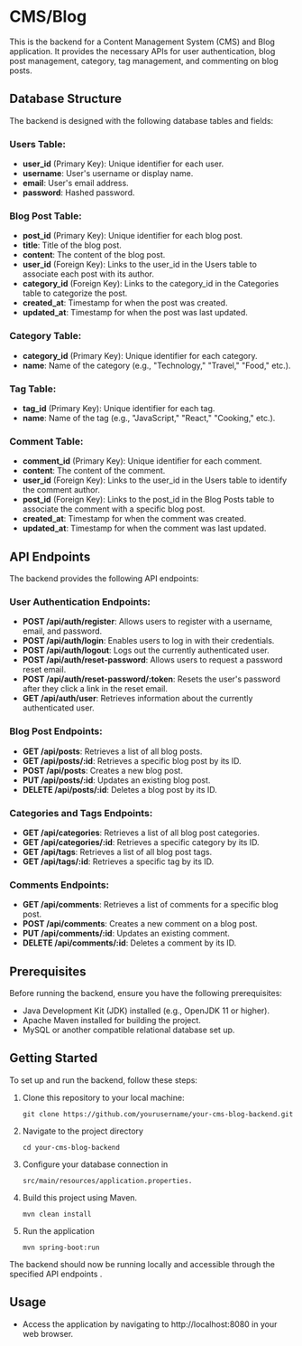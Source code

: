 # CMS/Blog

This is the backend for a Content Management System (CMS) and Blog application. It provides the necessary APIs for user authentication, blog post management, category, tag management, and commenting on blog posts.

## Database Structure

The backend is designed with the following database tables and fields:

### Users Table:
- **user_id** (Primary Key): Unique identifier for each user.
- **username**: User's username or display name.
- **email**: User's email address.
- **password**: Hashed password.


### Blog Post Table:
- **post_id** (Primary Key): Unique identifier for each blog post.
- **title**: Title of the blog post.
- **content**: The content of the blog post.
- **user_id** (Foreign Key): Links to the user_id in the Users table to associate each post with its author.
- **category_id** (Foreign Key): Links to the category_id in the Categories table to categorize the post.
- **created_at**: Timestamp for when the post was created.
- **updated_at**: Timestamp for when the post was last updated.

### Category Table:
- **category_id** (Primary Key): Unique identifier for each category.
- **name**: Name of the category (e.g., "Technology," "Travel," "Food," etc.).

### Tag Table:
- **tag_id** (Primary Key): Unique identifier for each tag.
- **name**: Name of the tag (e.g., "JavaScript," "React," "Cooking," etc.).

### Comment Table:
- **comment_id** (Primary Key): Unique identifier for each comment.
- **content**: The content of the comment.
- **user_id** (Foreign Key): Links to the user_id in the Users table to identify the comment author.
- **post_id** (Foreign Key): Links to the post_id in the Blog Posts table to associate the comment with a specific blog post.
- **created_at**: Timestamp for when the comment was created.
- **updated_at**: Timestamp for when the comment was last updated.

## API Endpoints

The backend provides the following API endpoints:

### User Authentication Endpoints:
- **POST /api/auth/register**: Allows users to register with a username, email, and password.
- **POST /api/auth/login**: Enables users to log in with their credentials.
- **POST /api/auth/logout**: Logs out the currently authenticated user.
- **POST /api/auth/reset-password**: Allows users to request a password reset email.
- **POST /api/auth/reset-password/:token**: Resets the user's password after they click a link in the reset email.
- **GET /api/auth/user**: Retrieves information about the currently authenticated user.

### Blog Post Endpoints:
- **GET /api/posts**: Retrieves a list of all blog posts.
- **GET /api/posts/:id**: Retrieves a specific blog post by its ID.
- **POST /api/posts**: Creates a new blog post.
- **PUT /api/posts/:id**: Updates an existing blog post.
- **DELETE /api/posts/:id**: Deletes a blog post by its ID.

### Categories and Tags Endpoints:
- **GET /api/categories**: Retrieves a list of all blog post categories.
- **GET /api/categories/:id**: Retrieves a specific category by its ID.
- **GET /api/tags**: Retrieves a list of all blog post tags.
- **GET /api/tags/:id**: Retrieves a specific tag by its ID.

### Comments Endpoints:
- **GET /api/comments**: Retrieves a list of comments for a specific blog post.
- **POST /api/comments**: Creates a new comment on a blog post.
- **PUT /api/comments/:id**: Updates an existing comment.
- **DELETE /api/comments/:id**: Deletes a comment by its ID.

## Prerequisites

Before running the backend, ensure you have the following prerequisites:

- Java Development Kit (JDK) installed (e.g., OpenJDK 11 or higher).
- Apache Maven installed for building the project.
- MySQL or another compatible relational database set up.

## Getting Started

To set up and run the backend, follow these steps:

1. Clone this repository to your local machine:

   ```shell
   git clone https://github.com/yourusername/your-cms-blog-backend.git

2. Navigate to the project directory
    ```shell
   cd your-cms-blog-backend

3. Configure your database connection in 
    ```shell
   src/main/resources/application.properties.

4. Build this project using Maven.
    ```shell
   mvn clean install

5. Run the application
    ```shell
   mvn spring-boot:run
   
The backend should now be running locally and accessible through the specified API endpoints .

## Usage
* Access the application by navigating to http://localhost:8080 in your web browser.


